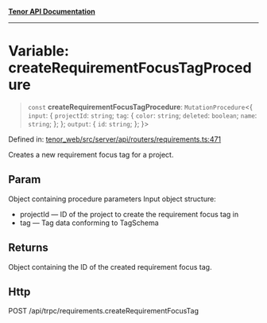[**Tenor API Documentation**](../../README.md)

***

# Variable: createRequirementFocusTagProcedure

> `const` **createRequirementFocusTagProcedure**: `MutationProcedure`\<\{ `input`: \{ `projectId`: `string`; `tag`: \{ `color`: `string`; `deleted`: `boolean`; `name`: `string`; \}; \}; `output`: \{ `id`: `string`; \}; \}\>

Defined in: [tenor\_web/src/server/api/routers/requirements.ts:471](https://github.com/Apantli/Tenor/blob/551fcec623199ab0ac9668d926e7d67c9012d18e/tenor_web/src/server/api/routers/requirements.ts#L471)

Creates a new requirement focus tag for a project.

## Param

Object containing procedure parameters
Input object structure:
- projectId — ID of the project to create the requirement focus tag in
- tag — Tag data conforming to TagSchema

## Returns

Object containing the ID of the created requirement focus tag.

## Http

POST /api/trpc/requirements.createRequirementFocusTag
